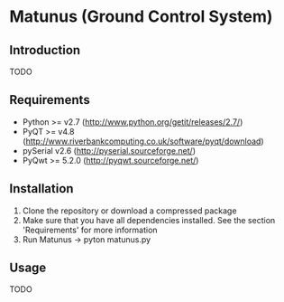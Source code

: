 Matunus (Ground Control System)
===============================

## Introduction

TODO


## Requirements

* Python >= v2.7 (http://www.python.org/getit/releases/2.7/)
* PyQT >= v4.8 (http://www.riverbankcomputing.co.uk/software/pyqt/download)
* pySerial v2.6 (http://pyserial.sourceforge.net/)
* PyQwt >= 5.2.0 (http://pyqwt.sourceforge.net/)


## Installation

1. Clone the repository or download a compressed package
2. Make sure that you have all dependencies installed. See the section 'Requirements' for more information
3. Run Matunus -> pyton matunus.py


## Usage

TODO